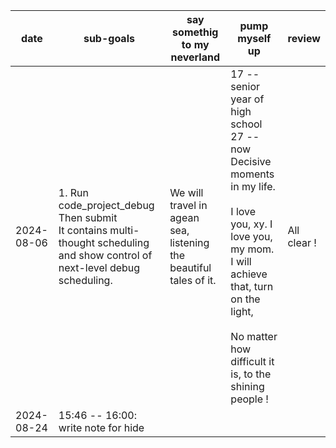 | date       | sub-goals                                                                                                                             | say somethig to my neverland                                           | pump myself up                                                                                                                                                                                                                                    | review       |
| ---------- | ------------------------------------------------------------------------------------------------------------------------------------- | ---------------------------------------------------------------------- | ------------------------------------------------------------------------------------------------------------------------------------------------------------------------------------------------------------------------------------------------- | ------------ |
| 2024-08-06 | 1. Run code_project_debug<br />Then submit<br />It contains multi-thought scheduling and show control of next-level debug scheduling. | We will travel in agean sea,<br />listening the beautiful tales of it. | 17 -- senior year of high school<br />27 -- now<br />Decisive moments in my life.<br /><br />I love you, xy. I love you, my mom.<br />I will achieve that, turn on the light, <br /><br />No matter how difficult it is, to the shining people ! | All clear ! |
| 2024-08-24 | 15:46 -- 16:00: write note for hide                                                                                                  |                                                                        |                                                                                                                                                                                                                                                   |              |
